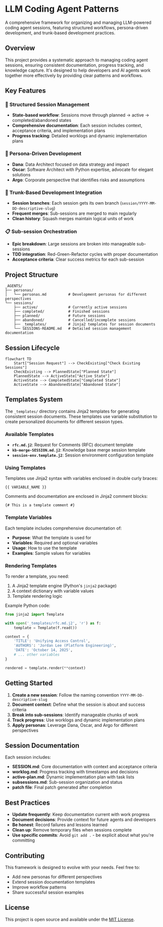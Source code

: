 # LLM Coding Agent Patterns

A comprehensive framework for organizing and managing LLM-powered coding agent sessions, featuring structured workflows, persona-driven development, and trunk-based development practices.

## Overview

This project provides a systematic approach to managing coding agent sessions, ensuring consistent documentation, progress tracking, and knowledge capture. It's designed to help developers and AI agents work together more effectively by providing clear patterns and workflows.

## Key Features

### 🎯 Structured Session Management
- **State-based workflow**: Sessions move through planned → active → completed/abandoned states
- **Comprehensive documentation**: Each session includes context, acceptance criteria, and implementation plans
- **Progress tracking**: Detailed worklogs and dynamic implementation plans

### 👥 Persona-Driven Development
- **Dana**: Data Architect focused on data strategy and impact
- **Oscar**: Software Architect with Python expertise, advocate for elegant solutions
- **Argo**: Corporate perspective that identifies risks and assumptions

### 🔄 Trunk-Based Development Integration
- **Session branches**: Each session gets its own branch (`session/YYYY-MM-DD-descriptive-slug`)
- **Frequent merges**: Sub-sessions are merged to main regularly
- **Clean history**: Squash merges maintain logical units of work

### 📋 Sub-session Orchestration
- **Epic breakdown**: Large sessions are broken into manageable sub-sessions
- **TDD integration**: Red-Green-Refactor cycles with proper documentation
- **Acceptance criteria**: Clear success metrics for each sub-session

## Project Structure

```
_AGENTS/
├── personas/
│   └── personas.md          # Development personas for different perspectives
└── sessions/
    ├── active/              # Currently active sessions
    ├── completed/           # Finished sessions
    ├── planned/             # Future sessions
    ├── abandoned/           # Cancelled/incomplete sessions
    ├── _templates/          # Jinja2 templates for session documents
    └── SESSIONS-README.md   # Detailed session management documentation
```

## Session Lifecycle

```mermaid
flowchart TD
    Start["Session Request"] --> CheckExisting["Check Existing Sessions"]
    CheckExisting --> PlannedState["Planned State"]
    PlannedState --> ActiveState["Active State"]
    ActiveState --> CompletedState["Completed State"]
    ActiveState --> AbandonedState["Abandoned State"]
```

## Templates System

The `_templates/` directory contains Jinja2 templates for generating consistent session documents. These templates use variable substitution to create personalized documents for different session types.

### Available Templates

- **`rfc.md.j2`**: Request for Comments (RFC) document template
- **`kb-merge-SESSION.md.j2`**: Knowledge base merge session template
- **`session-env.template.j2`**: Session environment configuration template

### Using Templates

Templates use Jinja2 syntax with variables enclosed in double curly braces:
```jinja2
{{ VARIABLE_NAME }}
```

Comments and documentation are enclosed in Jinja2 comment blocks:
```jinja2
{# This is a template comment #}
```

### Template Variables

Each template includes comprehensive documentation of:
- **Purpose**: What the template is used for
- **Variables**: Required and optional variables
- **Usage**: How to use the template
- **Examples**: Sample values for variables

### Rendering Templates

To render a template, you need:
1. A Jinja2 template engine (Python's `jinja2` package)
2. A context dictionary with variable values
3. Template rendering logic

Example Python code:
```python
from jinja2 import Template

with open('_templates/rfc.md.j2', 'r') as f:
    template = Template(f.read())

context = {
    'TITLE': 'Unifying Access Control',
    'AUTHORS': 'Jordan Lee (Platform Engineering)',
    'DATE': 'October 14, 2025',
    # ... other variables
}

rendered = template.render(**context)
```

## Getting Started

1. **Create a new session**: Follow the naming convention `YYYY-MM-DD-descriptive-slug`
2. **Document context**: Define what the session is about and success criteria
3. **Break into sub-sessions**: Identify manageable chunks of work
4. **Track progress**: Use worklogs and dynamic implementation plans
5. **Apply personas**: Leverage Dana, Oscar, and Argo for different perspectives

## Session Documentation

Each session includes:
- **SESSION.md**: Core documentation with context and acceptance criteria
- **worklog.md**: Progress tracking with timestamps and decisions
- **active-plan.md**: Dynamic implementation plan with task lists
- **subsessions.md**: Sub-session organization and status
- **patch file**: Final patch generated after completion

## Best Practices

- **Update frequently**: Keep documentation current with work progress
- **Document decisions**: Provide context for future agents and developers
- **Be honest**: Record failures and lessons learned
- **Clean up**: Remove temporary files when sessions complete
- **Use specific commits**: Avoid `git add .` - be explicit about what you're committing

## Contributing

This framework is designed to evolve with your needs. Feel free to:
- Add new personas for different perspectives
- Extend session documentation templates
- Improve workflow patterns
- Share successful session examples

## License

This project is open source and available under the [MIT License](LICENSE).
